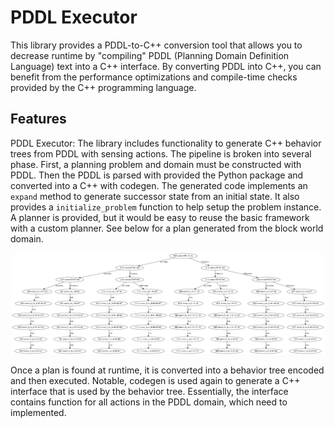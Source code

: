 # PDDL Executor
This library provides a PDDL-to-C++ conversion tool that allows you to decrease runtime by "compiling" PDDL (Planning Domain Definition Language) text into a C++ interface. By converting PDDL into C++, you can benefit from the performance optimizations and compile-time checks provided by the C++ programming language.

## Features
PDDL Executor: The library includes functionality to generate C++ behavior trees from PDDL with sensing actions. 
The pipeline is broken into several phase. First, a planning problem and domain must be constructed with PDDL. 
Then the PDDL is parsed with provided the Python package and converted into a C++ with codegen. 
The generated code implements an `expand` method to generate successor state from an initial state. 
It also provides a `initialize_problem` function to help setup the problem instance. A planner is provided, 
but it would be easy to reuse the basic framework with a custom planner. See below for a plan generated from the 
block world domain.        

<p align="center">
  <img src="resources/plan-graph.png" width="500" title="plan">
</p>

Once a plan is found at runtime, it is converted into a behavior tree encoded and then executed. Notable, codegen is 
used again to generate a C++ interface that is used by the behavior tree. Essentially, the interface contains 
function for all actions in the PDDL domain, which need to implemented.          

